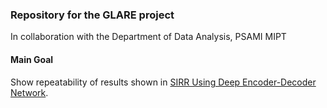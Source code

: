 ### Repository for the GLARE project
In collaboration with the Department of Data Analysis, PSAMI MIPT

#### Main Goal
Show repeatability of results shown in [SIRR Using Deep Encoder-Decoder Network](https://arxiv.org/abs/1802.00094).

